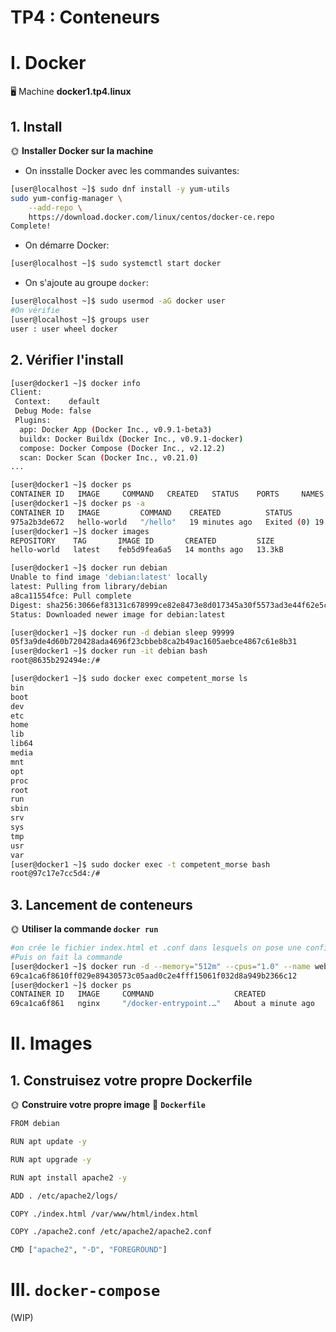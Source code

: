 # TP4 : Conteneurs

# I. Docker

🖥️ Machine **docker1.tp4.linux**

## 1. Install

🌞 **Installer Docker sur la machine**

- On insstalle Docker avec les commandes suivantes:

```bash
[user@localhost ~]$ sudo dnf install -y yum-utils
sudo yum-config-manager \
    --add-repo \
    https://download.docker.com/linux/centos/docker-ce.repo
Complete!
```

- On démarre Docker:

```bash
[user@localhost ~]$ sudo systemctl start docker
```

- On s'ajoute au groupe `docker`:

```bash
[user@localhost ~]$ sudo usermod -aG docker user
#On vérifie
[user@localhost ~]$ groups user
user : user wheel docker
```

## 2. Vérifier l'install

```bash
[user@docker1 ~]$ docker info
Client:
 Context:    default
 Debug Mode: false
 Plugins:
  app: Docker App (Docker Inc., v0.9.1-beta3)
  buildx: Docker Buildx (Docker Inc., v0.9.1-docker)
  compose: Docker Compose (Docker Inc., v2.12.2)
  scan: Docker Scan (Docker Inc., v0.21.0)
...

[user@docker1 ~]$ docker ps
CONTAINER ID   IMAGE     COMMAND   CREATED   STATUS    PORTS     NAMES
[user@docker1 ~]$ docker ps -a
CONTAINER ID   IMAGE         COMMAND    CREATED          STATUS                      PORTS     NAMES
975a2b3de672   hello-world   "/hello"   19 minutes ago   Exited (0) 19 minutes ago             interesting_colden
[user@docker1 ~]$ docker images
REPOSITORY    TAG       IMAGE ID       CREATED         SIZE
hello-world   latest    feb5d9fea6a5   14 months ago   13.3kB

[user@docker1 ~]$ docker run debian
Unable to find image 'debian:latest' locally
latest: Pulling from library/debian
a8ca11554fce: Pull complete
Digest: sha256:3066ef83131c678999ce82e8473e8d017345a30f5573ad3e44f62e5c9c46442b
Status: Downloaded newer image for debian:latest

[user@docker1 ~]$ docker run -d debian sleep 99999
05f3a9de4d60b720428ada4696f23cbbeb8ca2b49ac1605aebce4867c61e8b31
[user@docker1 ~]$ docker run -it debian bash
root@8635b292494e:/#

[user@docker1 ~]$ sudo docker exec competent_morse ls
bin
boot
dev
etc
home
lib
lib64
media
mnt
opt
proc
root
run
sbin
srv
sys
tmp
usr
var
[user@docker1 ~]$ sudo docker exec -t competent_morse bash
root@97c17e7cc5d4:/#

```

## 3. Lancement de conteneurs

🌞 **Utiliser la commande `docker run`**

```bash
#on crée le fichier index.html et .conf dans lesquels on pose une config:
#Puis on fait la commande
[user@docker1 ~]$ docker run -d --memory="512m" --cpus="1.0" --name web -v $(pwd)/index.html:/usr/share/nginx/html/index.html -v $(pwd)/nginx.conf:/etc/nginx/conf.d/nginx.conf nginx
69ca1ca6f8610ff029e89430573c05aad0c2e4fff15061f032d8a949b2366c12
[user@docker1 ~]$ docker ps
CONTAINER ID   IMAGE     COMMAND                  CREATED              STATUS              PORTS     NAMES
69ca1ca6f861   nginx     "/docker-entrypoint.…"   About a minute ago   Up About a minute   80/tcp    web

```

# II. Images

## 1. Construisez votre propre Dockerfile

🌞 **Construire votre propre image**
📁 **`Dockerfile`**

```bash
FROM debian

RUN apt update -y

RUN apt upgrade -y

RUN apt install apache2 -y

ADD . /etc/apache2/logs/

COPY ./index.html /var/www/html/index.html

COPY ./apache2.conf	/etc/apache2/apache2.conf

CMD ["apache2", "-D", "FOREGROUND"]

```

# III. `docker-compose`

(WIP)
